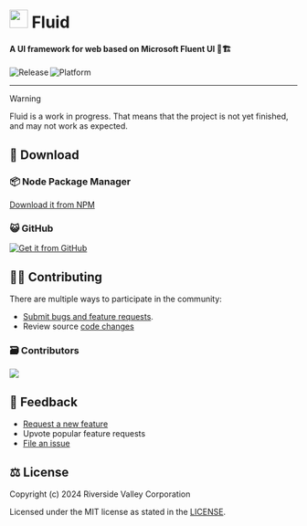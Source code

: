 # <img src="https://raw.githubusercontent.com/RiversideValley/Fluid.Framework/e78982fb9fa48a6ea0b7cc61f4ff8fae9df88db3/static/logo.svg" width="32" height="32" /> Fluid

#### A UI framework for web based on Microsoft Fluent UI 🎨🏗️

<p align="center">
  <a title="GitHub Releases" target="_blank" href="https://github.com/RiversideValley/Fluid.Framework/releases/latest">
    <img align="left" src="https://img.shields.io/github/v/release/RiversideValley/Fluid.Framework" alt="Release" />
  </a>
  <a title="Platform" target="_blank">
    <img align="left" src="https://img.shields.io/badge/Platform-web-red" alt="Platform" />
  </a>
</p>

<br/>

---
> [!WARNING]
> Fluid is a work in progress. That means that the project is not yet finished, and may not work as expected.

## 🎁 Download

### 📦 Node Package Manager

<a title="NPM" href="https://npmjs.org/package/@riversidevalley/fluid">
  Download it from NPM
</a>

### 😺 GitHub

<a title="GitHub" href='https://github.com/RiversideValley/Fluid.Framework/releases/latest'>
  <img src='https://user-images.githubusercontent.com/74561130/160255105-5e32f911-574f-4cc4-b90b-8769099086e4.png'alt='Get it from GitHub' />
</a>

## 🧑‍💻 Contributing

There are multiple ways to participate in the community:

- [Submit bugs and feature requests](https://github.com/RiversideValley/Fluid.Framework/issues/new/choose).
- Review source [code changes](https://github.com/RiversideValley/Fluid.Framework/commits)

<!--### 🏗️ Codebase Structure

```
.
└──src                               // The source code.
   ├──Esme.Services                  // Simple computer functions that Esme can complete
   └──Esme.Intelligence              // Intelligence repository
```
   └──Esme.Hypervisor                // Simulation software-->

### 🗃️ Contributors

<a href="https://github.com/RiversideValley/Fluid.Framework/graphs/contributors">
  <img src="https://contrib.rocks/image?repo=RiversideValley/Fluid.Framework" />
</a>

## 🦜 Feedback

- [Request a new feature](https://github.com/RiversideValley/Fluid.Framework/pulls)
- Upvote popular feature requests
- [File an issue](https://github.com/RiversideValley/Fluid.Framework/issues/new/choose)

<!--
## 🔨 Building the Code

##### 1. Prerequisites

Ensure you have following components:

- [Git](https://git-scm.com/)
- [Visual Studio 2022](https://visualstudio.microsoft.com/vs/) with following individual components:
  - Python SDK

### 2. Git

Clone the repository:

```git
git clone https://github.com/DepthCDLS/Esmerelda
```

Choose which channel you want via branches. You can choose from either [stable](https://github.com/DepthCDLS/Esmerelda/tree/stable) or [dev](https://github.com/DepthCDLS/Esmerelda/tree/dev).

### 4. Build the project

- Open `Esmerelda.sln`.
- Choose which function you want Esme to start with and right-click on the appropriate project, and select 'Set as startup item'
- Build with `DEBUG|x64`
-->

## ⚖️ License

Copyright (c) 2024 Riverside Valley Corporation

Licensed under the MIT license as stated in the [LICENSE](LICENSE.md).
